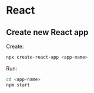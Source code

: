 # React

## Create new React app

Create:
```bash
npx create-react-app <app-name>
```

Run:
```bash
cd <app-name>
npm start
```
